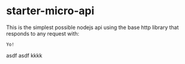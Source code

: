 # starter-micro-api

This is the simplest possible nodejs api using the base http library that responds to any request with:   
```
Yo!
```

asdf
asdf
kkkk
